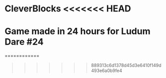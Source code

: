 CleverBlocks
<<<<<<< HEAD
============

Game made in 24 hours for Ludum Dare #24
=======
============
>>>>>>> 889313c6d1378d45d3e6410f149d493e6a0b9fe4
